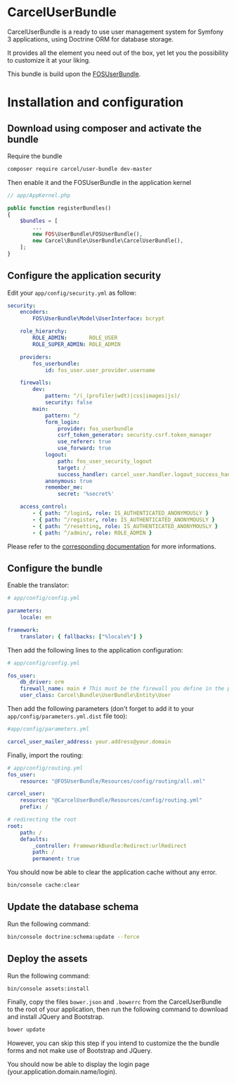 # CarcelUserBundle

CarcelUserBundle is a ready to use user management system for Symfony 3 applications, using Doctrine ORM for database storage.

It provides all the element you need out of the box, yet let you the possibility to customize it at your liking.

This bundle is build upon the [FOSUserBundle](https://github.com/FriendsOfSymfony/FOSUserBundle).

# Installation and configuration

## Download using composer and activate the bundle

Require the bundle

```bash
composer require carcel/user-bundle dev-master
```

Then enable it and the FOSUserBundle in the application kernel

```php
// app/AppKernel.php

public function registerBundles()
{
    $bundles = [
        ...
        new FOS\UserBundle\FOSUserBundle(),
        new Carcel\Bundle\UserBundle\CarcelUserBundle(),
    ];
}
```

## Configure the application security

Edit your `app/config/security.yml` as follow:

```yaml
security:
    encoders:
        FOS\UserBundle\Model\UserInterface: bcrypt

    role_hierarchy:
        ROLE_ADMIN:       ROLE_USER
        ROLE_SUPER_ADMIN: ROLE_ADMIN

    providers:
        fos_userbundle:
            id: fos_user.user_provider.username

    firewalls:
        dev:
            pattern: ^/(_(profiler|wdt)|css|images|js)/
            security: false
        main:
            pattern: ^/
            form_login:
                provider: fos_userbundle
                csrf_token_generator: security.csrf.token_manager
                use_referer: true
                use_forward: true
            logout:
                path: fos_user_security_logout
                target: /
                success_handler: carcel_user.handler.logout_success_handler
            anonymous: true
            remember_me:
                secret: '%secret%'

    access_control:
        - { path: ^/login$, role: IS_AUTHENTICATED_ANONYMOUSLY }
        - { path: ^/register, role: IS_AUTHENTICATED_ANONYMOUSLY }
        - { path: ^/resetting, role: IS_AUTHENTICATED_ANONYMOUSLY }
        - { path: ^/admin/, role: ROLE_ADMIN }
```

Please refer to the [corresponding documentation](https://symfony.com/doc/master/bundles/FOSUserBundle/index.html#step-4-configure-your-application-s-security-yml) for more informations.

## Configure the bundle

Enable the translator:

```yaml
# app/config/config.yml

parameters:
    locale: en

framework:
    translator: { fallbacks: ["%locale%"] }
```

Then add the following lines to the application configuration:

```yaml
# app/config/config.yml

fos_user:
    db_driver: orm
    firewall_name: main # This must be the firewall you define in the previous step, whatever the name you gave it
    user_class: Carcel\Bundle\UserBundle\Entity\User
```

Then add the following parameters (don't forget to add it to your `app/config/parameters.yml.dist` file too):

```yaml
#app/config/parameters.yml

carcel_user_mailer_address: your.address@your.domain
```

Finally, import the routing:

```yaml
# app/config/routing.yml
fos_user:
    resource: "@FOSUserBundle/Resources/config/routing/all.xml"

carcel_user:
    resource: "@CarcelUserBundle/Resources/config/routing.yml"
    prefix: /

# redirecting the root
root:
    path: /
    defaults:
        _controller: FrameworkBundle:Redirect:urlRedirect
        path: /
        permanent: true
```

You should now be able to clear the application cache without any error.

```bash
bin/console cache:clear
```

## Update the database schema

Run the following command:

```bash
bin/console doctrine:schema:update --force
```

## Deploy the assets

Run the following command:

```bash
bin/console assets:install
```

Finally, copy the files `bower.json` and `.bowerrc` from the CarcelUserBundle to the root of your application, then run the following command to download and install JQuery and Bootstrap.

```bash
bower update
```

However, you can skip this step if you intend to customize the the bundle forms and not make use of Bootstrap and JQuery.

You should now be able to display the login page (your.application.domain.name/login).
